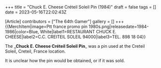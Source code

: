 +++
title = "Chuck E. Cheese Créteil Soleil Pin (1984)"
draft = false
tags = []
date = 2023-05-16T22:02:43Z

[Article]
contributors = ["The 64th Gamer"]
gallery = []
+++
{{MerchItem|image=Ptt france promo pin 1980s.png|releasedate=1984-1986|color=Blue, White|label1=RESTAURANT CHUCK E. CHEESE|label2=C.C. CREITEIL SOLEIL 94000|label3=TEL. 898 18 04}}

The **_Chuck E. Cheese Créteil Soleil Pin**_ was a pin used at the Creteil Soleil, Creteil, France location.

It is unclear how the pin would be obtained, or if it was sold.